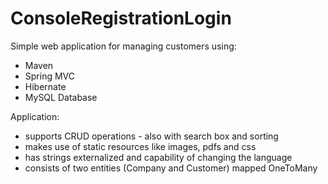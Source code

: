 # ConsoleRegistrationLogin

Simple web application for managing customers using:
  - Maven
  - Spring MVC
  - Hibernate
  - MySQL Database

Application:
  - supports CRUD operations - also with search box and sorting
  - makes use of static resources like images, pdfs and css
  - has strings externalized and capability of changing the language
  - consists of two entities (Company and Customer) mapped OneToMany

